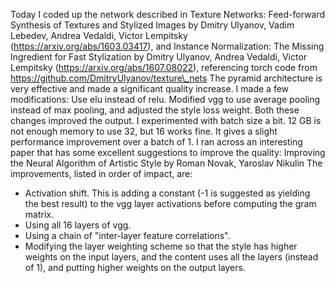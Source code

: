 Today I coded up the network described in Texture Networks: Feed-forward Synthesis of Textures and Stylized Images by Dmitry Ulyanov, Vadim Lebedev, Andrea Vedaldi, Victor Lempitsky (https://arxiv.org/abs/1603.03417), and 
Instance Normalization: The Missing Ingredient for Fast Stylization by Dmitry Ulyanov, Andrea Vedaldi, Victor Lempitsky (https://arxiv.org/abs/1607.08022), referencing torch code from https://github.com/DmitryUlyanov/texture\_nets
The pyramid architecture is very effective and made a significant quality increase.
I made a few modifications:
Use elu instead of relu.
Modified vgg to use average pooling instead of max pooling, and adjusted the style loss weight.
Both these changes improved the output.
I experimented with batch size a bit. 12 GB is not enough memory to use 32, but 16 works fine. It gives a slight performance improvement over a batch of 1.
I ran across an interesting paper that has some excellent suggestions to improve the quality: Improving the Neural Algorithm of Artistic Style by Roman Novak, Yaroslav Nikulin
The improvements, listed in order of impact, are:
* Activation shift. This is adding a constant (-1 is suggested as yielding the best result) to the vgg layer activations before computing the gram matrix.
* Using all 16 layers of vgg.
* Using a chain of "inter-layer feature correlations".
* Modifying the layer weighting scheme so that the style has higher weights on the input layers, and the content uses all the layers (instead of 1), and putting higher weights on the output layers.
